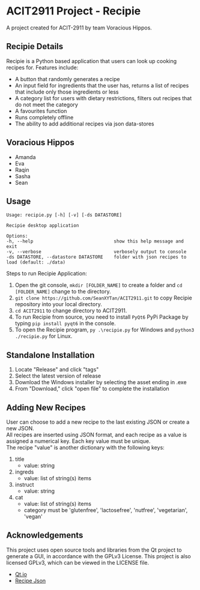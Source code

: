 # ACIT2911 Project - Recipie

A project created for ACIT-2911 by team Voracious Hippos.

## Recipie Details

Recipie is a Python based application that users can look up cooking recipes for.
Features include:
- A button that randomly generates a recipe
- An input field for ingredients that the user has, returns a list of recipes that include only those ingredients or less
- A category list for users with dietary restrictions, filters out recipes that do not meet the category
- A favourites function
- Runs completely offline
- The ability to add additional recipes via json data-stores

## Voracious Hippos

- Amanda
- Eva
- Raqin
- Sasha
- Sean


## Usage 

```text
Usage: recipie.py [-h] [-v] [-ds DATASTORE]

Recipie desktop application 

Options: 
-h, --help                              show this help message and exit 
-v, --verbose                           verbosely output to console 
-ds DATASTORE, --datastore DATASTORE    folder with json recipes to load (default: ./data)
```

Steps to run Recipie Application: 
1. Open the git console, `mkdir [FOLDER_NAME]` to create a folder and `cd [FOLDER_NAME]` change to the directory. 
2. `git clone https://github.com/SeanXYTan/ACIT2911.git` to copy Recipie repository into your local directory. 
3. `cd ACIT2911` to change directory to ACIT2911. 
4. To run Recipie from source, you need to install `PyQt6` PyPi Package by typing `pip install pyqt6` in the console. 
5. To open the Recipie program, `py .\recipie.py` for Windows and `python3 ./recipie.py` for Linux.


## Standalone Installation 

1. Locate "Release" and click "tags"
2. Select the latest version of release 
3. Download the Windows installer by selecting the asset ending in .exe
4. From "Download," click "open file" to complete the installation 


## Adding New Recipes 

User can choose to add a new recipe to the last existing JSON or create a new JSON.\
All recipes are inserted using JSON format, and each recipe as a value is assigned a numerical key. Each key value must be unique.\
The recipe "value" is another dictionary with the following keys: 

1. title            
    * value: string
2. ingreds          
    * value: list of string(s) items
3. instruct         
    * value: string
4. cat              
    * value: list of string(s) items 
    * category must be 'glutenfree', 'lactosefree', 'nutfree', 'vegetarian', 'vegan' 


## Acknowledgements

This project uses open source tools and libraries from the Qt project to generate a GUI, in accordance with the GPLv3 License. This project is also licensed GPLv3, which can be viewed in the LICENSE file.

* [Qt.io](https://www.qt.io/product/features?hsLang=en#js-6-4)
* [Recipe Json](https://eightportions.com/datasets/Recipes/)
